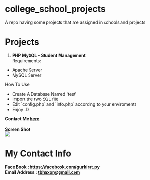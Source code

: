 # college_school_projects
A repo having some projects that are assigned in schools and projects

# Projects
1. <b>PHP MySQL - Student Management</b><br>
Requirements:
<ul>
<li>Apache Server</li>
<li>MySQL Server</li>
</ul>
How To Use
<ul>
<li>Create A Database Named 'test'</li>
<li>Import the two SQL file</li>
<li>Edit `config.php` and  `info.php` according to your enviroments</li>
<li>Enjoy :D</li>
</ul>
<b>Contact Me <a href="#my-contact-info">here</a></b><br><br>
<b>Screen Shot</b><br>
<img src="https://raw.githubusercontent.com/tbhaxor/school_college_projects/master/PHP%20MySQL%20-%20Student%20Management%20I/SS.PNG">

# My Contact Info
<b>Face Book : https://facebook.com/gurkirat.py</b><br>
<b>Email Address : tbhaxor@gmail.com</b>
